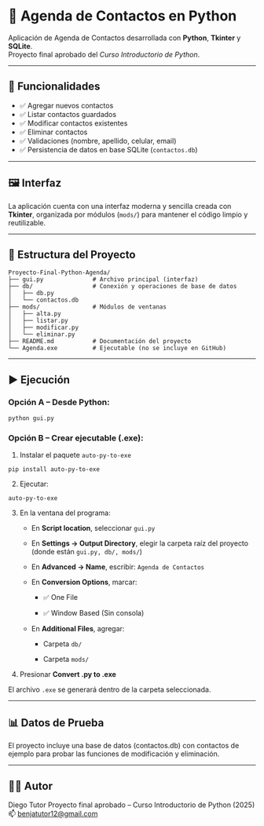 # 📒 Agenda de Contactos en Python

Aplicación de Agenda de Contactos desarrollada con **Python**, **Tkinter** y **SQLite**.  
Proyecto final aprobado del *Curso Introductorio de Python*.

---

## 🚀 Funcionalidades

- ✅ Agregar nuevos contactos  
- ✅ Listar contactos guardados  
- ✅ Modificar contactos existentes  
- ✅ Eliminar contactos  
- ✅ Validaciones (nombre, apellido, celular, email)  
- ✅ Persistencia de datos en base SQLite (`contactos.db`)

---

## 🖼️ Interfaz
La aplicación cuenta con una interfaz moderna y sencilla creada con **Tkinter**, organizada por módulos (`mods/`) para mantener el código limpio y reutilizable.

---

## 🧱 Estructura del Proyecto
```plaintext
Proyecto-Final-Python-Agenda/
├── gui.py              # Archivo principal (interfaz)
├── db/                 # Conexión y operaciones de base de datos
│   ├── db.py
│   └── contactos.db
├── mods/               # Módulos de ventanas
│   ├── alta.py
│   ├── listar.py
│   ├── modificar.py
│   └── eliminar.py
├── README.md           # Documentación del proyecto
└── Agenda.exe          # Ejecutable (no se incluye en GitHub)
```
---

## ▶️ Ejecución
### Opción A – Desde Python:
```
python gui.py
```

### Opción B – Crear ejecutable (.exe):

1. Instalar el paquete `auto-py-to-exe`
```
pip install auto-py-to-exe
```

2. Ejecutar:
```
auto-py-to-exe
```

3. En la ventana del programa:

    - En **Script location**, seleccionar `gui.py`

    - En **Settings → Output Directory**, elegir la carpeta raíz del proyecto (donde están `gui.py, db/, mods/`)

    - En **Advanced → Name**, escribir: `Agenda de Contactos`

    - En **Conversion Options**, marcar:

        - ✅ One File

        - ✅ Window Based (Sin consola)

    - En **Additional Files**, agregar:

        - Carpeta `db/`

        - Carpeta `mods/`

4. Presionar **Convert .py to .exe**

El archivo `.exe` se generará dentro de la carpeta seleccionada.

---

## 📊 Datos de Prueba
El proyecto incluye una base de datos (contactos.db) con contactos de ejemplo para probar las funciones de modificación y eliminación.

---

## 🧑‍💻 Autor
Diego Tutor
Proyecto final aprobado – Curso Introductorio de Python (2025)
📫 benjatutor12@gmail.com